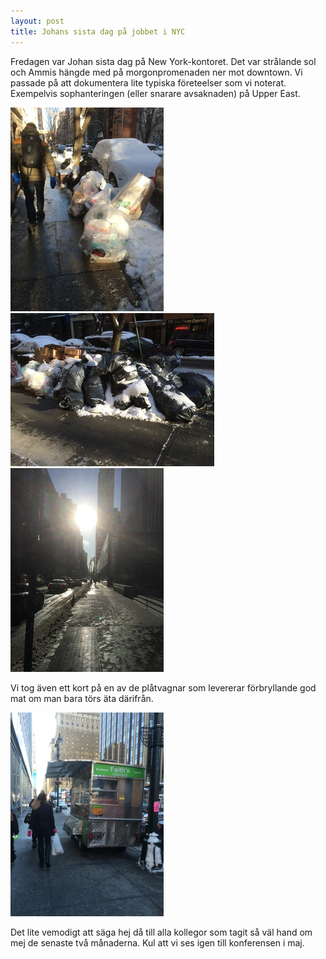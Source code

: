 ```yaml
---
layout: post
title: Johans sista dag på jobbet i NYC
---
```


Fredagen var Johan sista dag på New York-kontoret. Det var strålande sol och
Ammis hängde med på morgonpromenaden ner mot downtown. Vi passade på att
dokumentera lite typiska företeelser som vi noterat. Exempelvis sophanteringen
(eller snarare avsaknaden) på Upper East.

<a href="/images/2015-03-06/IMG_4080.JPG"><img src="/images/2015-03-06/thumbnails/IMG_4080.JPG" /></a>
<a href="/images/2015-03-06/IMG_4082.JPG"><img src="/images/2015-03-06/thumbnails/IMG_4082.JPG" /></a>
<a href="/images/2015-03-06/IMG_4085.JPG"><img src="/images/2015-03-06/thumbnails/IMG_4085.JPG" /></a>

Vi tog även ett kort på en av de plåtvagnar som levererar förbryllande god mat
om man bara törs äta därifrån.

<a href="/images/2015-03-06/IMG_4106.JPG"><img src="/images/2015-03-06/thumbnails/IMG_4106.JPG" /></a>

Det lite vemodigt att säga hej då till alla kollegor som tagit så väl hand om
mej de senaste två månaderna. Kul att vi ses igen till konferensen i maj.
